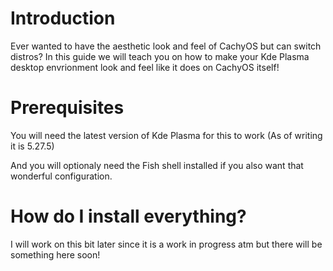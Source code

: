 # Introduction

Ever wanted to have the aesthetic look and feel of CachyOS but can switch distros? In this guide we will teach you on how to make your Kde Plasma desktop envrionment look and feel like it does on CachyOS itself!

# Prerequisites

You will need the latest version of Kde Plasma for this to work (As of writing it is 5.27.5)

And you will optionaly need the Fish shell installed if you also want that wonderful configuration.

# How do I install everything?

I will work on this bit later since it is a work in progress atm but there will be something here soon!
